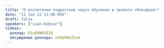 ```yaml
---
title: "О воспитании подростков через обучение в проекте «Ноосфера»"
date: "13 Jan 22 11:00 MSK"
draft: false
speakers: ["ivan-kobzar"]
videos:
  доклад: ESu88W6XE2Q
  обсуждение доклада: uh0QkWGZ5xA
---
```

